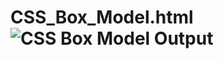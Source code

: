 # CSS_Box_Model.html![CSS Box Model Output](https://user-images.githubusercontent.com/114283330/194091135-8f1604f0-5cf6-4b6a-aba2-b0ad49155f0d.png)
